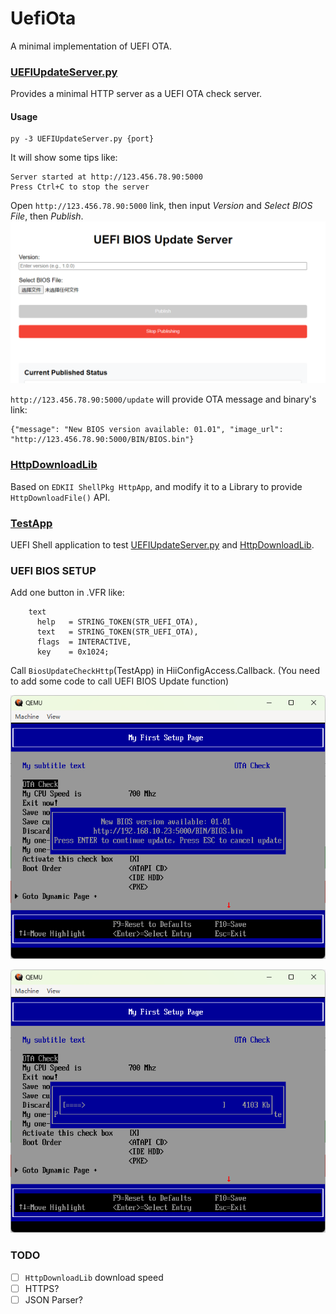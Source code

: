 # UefiOta
A minimal implementation of UEFI OTA.

### [UEFIUpdateServer.py](./ServerScript/UEFIUpdateServer.py)
Provides a minimal HTTP server as a UEFI OTA check server.
#### Usage
```
py -3 UEFIUpdateServer.py {port}
```

It will show some tips like:
```
Server started at http://123.456.78.90:5000
Press Ctrl+C to stop the server
```

Open `http://123.456.78.90:5000` link, then input *Version* and *Select BIOS File*, then *Publish*.
![Server Image](./ServerScript/Server.png)

`http://123.456.78.90:5000/update` will provide OTA message and binary's link:
```
{"message": "New BIOS version available: 01.01", "image_url": "http://123.456.78.90:5000/BIN/BIOS.bin"}
```

### [HttpDownloadLib](./Library/HttpDownloadLib/HttpDownloadLib.inf)
Based on `EDKII ShellPkg HttpApp`, and modify it to a Library to provide `HttpDownloadFile()` API.

### [TestApp](./Application/TestApp/)
UEFI Shell application to test [UEFIUpdateServer.py](./ServerScript/UEFIUpdateServer.py) and [HttpDownloadLib](./Library/HttpDownloadLib/HttpDownloadLib.inf).

### UEFI BIOS SETUP
Add one button in .VFR like:
```
    text
      help   = STRING_TOKEN(STR_UEFI_OTA),
      text   = STRING_TOKEN(STR_UEFI_OTA),
      flags  = INTERACTIVE,
      key    = 0x1024;
```

Call `BiosUpdateCheckHttp`(TestApp) in HiiConfigAccess.Callback. (You need to add some code to call UEFI BIOS Update function)

![Vfr1](./Vfr/Vfr1.png)

![Vfr2](./Vfr/Vfr2.png)

### TODO
- [ ] `HttpDownloadLib` download speed
- [ ] HTTPS?
- [ ] JSON Parser?
